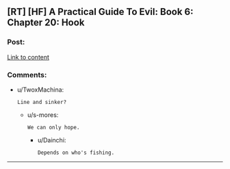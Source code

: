 ## [RT] [HF] A Practical Guide To Evil: Book 6: Chapter 20: Hook

### Post:

[Link to content](https://practicalguidetoevil.wordpress.com/2020/03/24/chapter-20-hook/)

### Comments:

- u/TwoxMachina:
  ```
  Line and sinker?
  ```

  - u/s-mores:
    ```
    We can only hope.
    ```

    - u/Dainchi:
      ```
      Depends on who's fishing.
      ```

---

